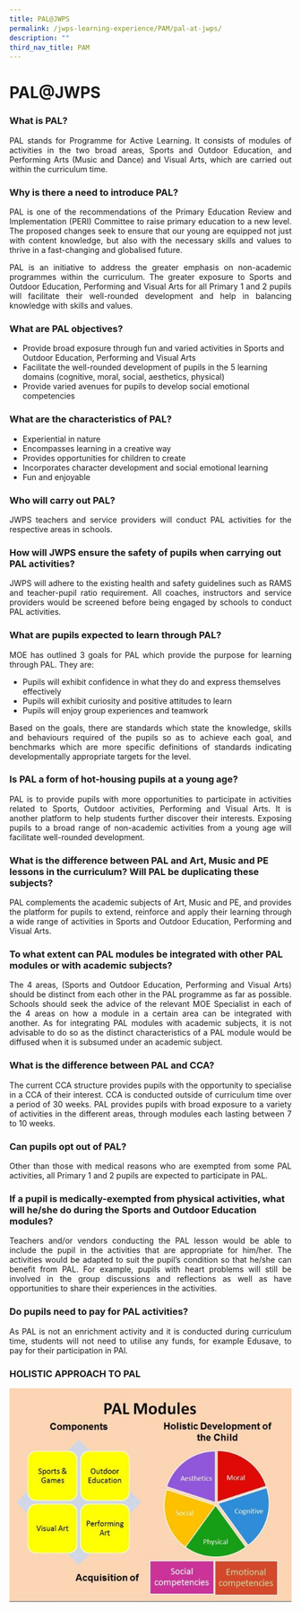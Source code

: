 ```yaml
---
title: PAL@JWPS
permalink: /jwps-learning-experience/PAM/pal-at-jwps/
description: ""
third_nav_title: PAM
---
```


# PAL@JWPS
   
### What is PAL?
 
<p style="text-align: justify;">PAL stands for Programme for Active Learning. It consists of modules of activities in the two broad areas, Sports and Outdoor Education, and Performing Arts (Music and Dance) and Visual Arts, which are carried out within the curriculum time.</p>

### Why is there a need to introduce PAL?

<p style="text-align: justify;">PAL is one of the recommendations of the Primary Education Review and Implementation (PERI) Committee to raise primary education to a new level. The proposed changes seek to ensure that our young are equipped not just with content knowledge, but also with the necessary skills and values to thrive in a fast-changing and globalised future.</p>

<p style="text-align: justify;">PAL is an initiative to address the greater emphasis on non-academic programmes within the curriculum. The greater exposure to Sports and Outdoor Education, Performing and Visual Arts for all Primary 1 and 2 pupils will facilitate their well-rounded development and help in balancing knowledge with skills and values.</p>


### What are PAL objectives?


*   Provide broad exposure through fun and varied activities in Sports and Outdoor Education, Performing and Visual Arts
*   Facilitate the well-rounded development of pupils in the 5 learning domains (cognitive, moral, social, aesthetics, physical)
*   Provide varied avenues for pupils to develop social emotional competencies

### What are the characteristics of PAL?

*   Experiential in nature
*   Encompasses learning in a creative way
*   Provides opportunities for children to create
*   Incorporates character development and social emotional learning
*   Fun and enjoyable


### Who will carry out PAL?

<p style="text-align: justify;">JWPS teachers and service providers will conduct PAL activities for the respective areas in schools.</p>


### How will JWPS ensure the safety of pupils when carrying out PAL activities?

<p style="text-align: justify;">JWPS will adhere to the existing health and safety guidelines such as RAMS and teacher-pupil ratio requirement. All coaches, instructors and service providers would be screened before being engaged by schools to conduct PAL activities.</p>


### What are pupils expected to learn through PAL?

<p style="text-align: justify;">MOE has outlined 3 goals for PAL which provide the purpose for learning through PAL. They are:</p>
 

*   Pupils will exhibit confidence in what they do and express themselves effectively
*   Pupils will exhibit curiosity and positive attitudes to learn
*   Pupils will enjoy group experiences and teamwork


<p style="text-align: justify;">Based on the goals, there are standards which state the knowledge, skills and behaviours required of the pupils so as to achieve each goal, and benchmarks which are more specific definitions of standards indicating developmentally appropriate targets for the level.</p>

### Is PAL a form of hot-housing pupils at a young age?

<p style="text-align: justify;">PAL is to provide pupils with more opportunities to participate in activities related to Sports, Outdoor activities, Performing and Visual Arts. It is another platform to help students further discover their interests. Exposing pupils to a broad range of non-academic activities from a young age will facilitate well-rounded development.</p>

### What is the difference between PAL and Art, Music and PE lessons in the curriculum? Will PAL be duplicating these subjects?

<p style="text-align: justify;">PAL complements the academic subjects of Art, Music and PE, and provides the platform for pupils to extend, reinforce and apply their learning through a wide range of activities in Sports and Outdoor Education, Performing and Visual Arts.</p>
 

### To what extent can PAL modules be integrated with other PAL modules or with academic subjects?

<p style="text-align: justify;">The 4 areas, (Sports and Outdoor Education, Performing and Visual Arts) should be distinct from each other in the PAL programme as far as possible. Schools should seek the advice of the relevant MOE Specialist in each of the 4 areas on how a module in a certain area can be integrated with another. As for integrating PAL modules with academic subjects, it is not advisable to do so as the distinct characteristics of a PAL module would be diffused when it is subsumed under an academic subject.</p>

### What is the difference between PAL and CCA?

<p style="text-align: justify;">The current CCA structure provides pupils with the opportunity to specialise in a CCA of their interest. CCA is conducted outside of curriculum time over a period of 30 weeks. PAL provides pupils with broad exposure to a variety of activities in the different areas, through modules each lasting between 7 to 10 weeks.</p>

### Can pupils opt out of PAL?

<p style="text-align: justify;">Other than those with medical reasons who are exempted from some PAL activities, all Primary 1 and 2 pupils are expected to participate in PAL.</p>


### If a pupil is medically-exempted from physical activities, what will he/she do during the Sports and Outdoor Education modules?

<p style="text-align: justify;">Teachers and/or vendors conducting the PAL lesson would be able to include the pupil in the activities that are appropriate for him/her. The activities would be adapted to suit the pupil’s condition so that he/she can benefit from PAL. For example, pupils with heart problems will still be involved in the group discussions and reflections as well as have opportunities to share their experiences in the activities.</p>

### Do pupils need to pay for PAL activities?

<p style="text-align: justify;">As PAL is not an enrichment activity and it is conducted during curriculum time, students will not need to utilise any funds, for example Edusave, to pay for their participation in PAl.</p>

### HOLISTIC APPROACH TO PAL

![](/images/JWPS%20LEARNING%20EXPERIENCE/PAM/Holistic%20approach%20to%20PAL.jpg)